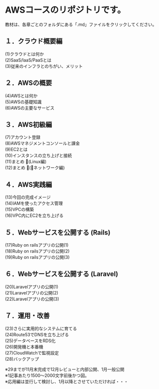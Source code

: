 # AWSコースのリポジトリです。

教材は、各章ごとのフォルダにある「.md」ファイルをクリックしてください。

## １．クラウド概要編

(1)クラウドとは何か  
(2)SaaS/IaaS/PaaSとは  
(3)従来のインフラとのちがい、メリット

## ２．AWSの概要

(4)AWSとは何か  
(5)AWSの基礎知識  
(6)AWSの主要なサービス  

## ３．AWS初級編

(7)アカウント登録  
(8)AWSマネジメントコンソールと課金  
(9)EC2とは  
(10)インスタンスの立ち上げと接続  
(11)まとめ (Linux編)  
(12)まとめ (ネットワーク編)  

## ４．AWS実践編

(13)今回の完成イメージ  
(14)IAMを使ったアクセス管理  
(15)VPCの構築  
(16)VPC内にEC2を立ち上げる  

## ５．Webサービスを公開する (Rails)

(17)Ruby on railsアプリの公開(1)  
(18)Ruby on railsアプリの公開(2)  
(19)Ruby on railsアプリの公開(3)  

## ６．Webサービスを公開する (Laravel)

(20)Laravelアプリの公開(1)  
(21)Laravelアプリの公開(2)  
(22)Laravelアプリの公開(3)  

## ７．運用・改善

(23)さらに実用的なシステムに育てる  
(24)Route53でDNSを立ち上げる  
(25)データベースをRDS化  
(26)開発機と本番機  
(27)CloudWatchで監視設定    
(28)バックアップ  

※29までが11月末完成で12月レビューと内部公開、1月一般公開  
※1記事あたり1500〜2000文字前後かつ図。  
※応用編は並行して検討し、1月以降とさせていただければ・・・  

